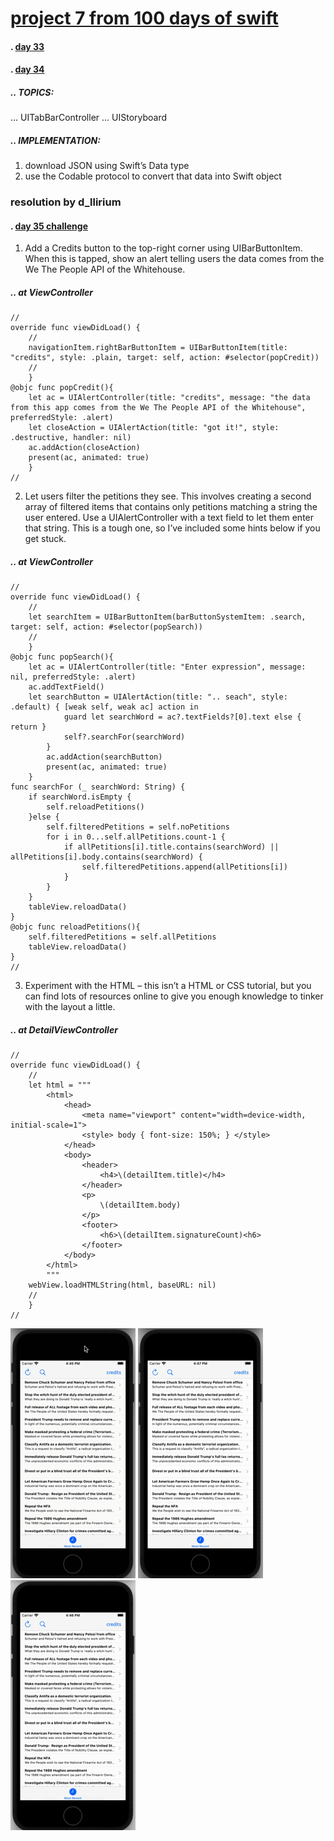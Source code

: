 # [project 7 from 100 days of swift](https://www.hackingwithswift.com/100)
#### . [day 33](https://www.hackingwithswift.com/100/33)
#### . [day 34](https://www.hackingwithswift.com/100/34)
##### .. TOPICS: 
...  UITabBarController
... UIStoryboard

##### .. IMPLEMENTATION:
1. download JSON using Swift’s Data type
2. use the Codable protocol to convert that data into Swift object


### resolution by d_llirium
####  . [day 35 challenge](https://www.hackingwithswift.com/100/35)
1. Add a Credits button to the top-right corner using UIBarButtonItem. When this is tapped, show an alert telling users the data comes from the We The People API of the Whitehouse.
##### .. at ViewController
    //
    override func viewDidLoad() {
        //
        navigationItem.rightBarButtonItem = UIBarButtonItem(title: "credits", style: .plain, target: self, action: #selector(popCredit))
        //
        }
    @objc func popCredit(){
        let ac = UIAlertController(title: "credits", message: "the data from this app comes from the We The People API of the Whitehouse", preferredStyle: .alert)
        let closeAction = UIAlertAction(title: "got it!", style: .destructive, handler: nil)
        ac.addAction(closeAction)
        present(ac, animated: true)
        }
    //
2. Let users filter the petitions they see. This involves creating a second array of filtered items that contains only petitions matching a string the user entered. Use a UIAlertController with a text field to let them enter that string. This is a tough one, so I’ve included some hints below if you get stuck.
##### .. at ViewController
    //
    override func viewDidLoad() {
        //
        let searchItem = UIBarButtonItem(barButtonSystemItem: .search, target: self, action: #selector(popSearch))
        //
        }
    @objc func popSearch(){
        let ac = UIAlertController(title: "Enter expression", message: nil, preferredStyle: .alert)
        ac.addTextField()
        let searchButton = UIAlertAction(title: ".. seach", style: .default) { [weak self, weak ac] action in
                guard let searchWord = ac?.textFields?[0].text else { return }
                self?.searchFor(searchWord)
            }
            ac.addAction(searchButton)
            present(ac, animated: true)
        }
    func searchFor (_ searchWord: String) {
        if searchWord.isEmpty {
            self.reloadPetitions()
        }else {
            self.filteredPetitions = self.noPetitions
            for i in 0...self.allPetitions.count-1 {
                if allPetitions[i].title.contains(searchWord) || allPetitions[i].body.contains(searchWord) {
                    self.filteredPetitions.append(allPetitions[i])
                }
            }
        }
        tableView.reloadData()
    }
    @objc func reloadPetitions(){
        self.filteredPetitions = self.allPetitions
        tableView.reloadData()
    }
    //
3. Experiment with the HTML – this isn’t a HTML or CSS tutorial, but you can find lots of resources online to give you enough knowledge to tinker with the layout a little.
##### .. at DetailViewController
    //
    override func viewDidLoad() {
        //
        let html = """
            <html>
                <head>
                    <meta name="viewport" content="width=device-width, initial-scale=1">
                    <style> body { font-size: 150%; } </style>
                </head>
                <body>
                    <header>
                        <h4>\(detailItem.title)</h4>
                    </header>
                    <p>
                        \(detailItem.body)
                    </p>
                    <footer>
                        <h6>\(detailItem.signatureCount)<h6>
                    </footer>
                </body>
            </html>
            """
        webView.loadHTMLString(html, baseURL: nil)
        //
        }
    //

![](https://github.com/d-llirium/100daysOfSwift/blob/main/Project7/CreditButton.gif?raw=true) ![](https://github.com/d-llirium/100daysOfSwift/blob/main/Project7/ShowDetailViewControllerWithHTML.gif?raw=true) ![](https://github.com/d-llirium/100daysOfSwift/blob/main/Project7/SearchForPresident_FilterTableView.gif?raw=true)
